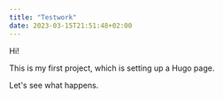 ```yaml
---
title: "Testwork"
date: 2023-03-15T21:51:48+02:00
---
```

Hi!

This is my first project, which is setting up a Hugo page.

Let's see what happens.
